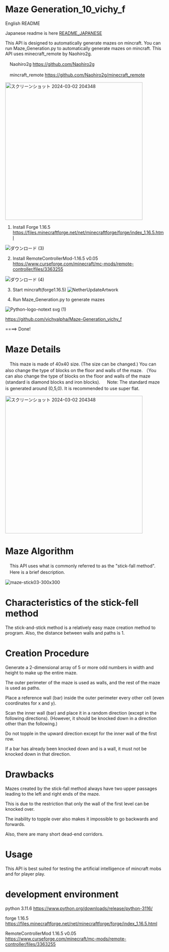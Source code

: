 # Maze Generation_10_vichy_f
English README 

Japanese readme is here 
[README_JAPANESE](README_jp.md)

This API is designed to automatically generate mazes on mincraft.
You can run Maze_Generation.py to automatically generate mazes on mincraft. 
This API uses minecraft_remote by Naohiro2g.

　Naohiro2g https://github.com/Naohiro2g

　mincraft_remote https://github.com/Naohiro2g/minecraft_remote

<img width="435" alt="スクリーンショット 2024-03-02 204348" src="https://github.com/vichyalpha/Maze-Generation_vichy_f/assets/107329825/bcd89e79-4446-4b0d-82d8-9856f8ac544a">

1. Install Forge 1.16.5
https://files.minecraftforge.net/net/minecraftforge/forge/index_1.16.5.html


![ダウンロード (3)](https://github.com/vichyalpha/Maze-Generation_vichy_f/assets/107329825/e2e9de27-5113-4a02-807b-1e4da3dc1f91)

2. Install RemoteControllerMod-1.16.5 v0.05 
https://www.curseforge.com/minecraft/mc-mods/remote-controller/files/3363255

 ![ダウンロード (4)](https://github.com/vichyalpha/Maze-Generation_vichy_f/assets/107329825/65c0c363-52e1-41f4-9b71-cf71aded1235)

3. Start mincraft(forge1.16.5)
![NetherUpdateArtwork](https://github.com/vichyalpha/Maze-Generation_vichy_f/assets/107329825/28acd239-7094-43ac-8a8f-f79a9329ea85)

4. Run Maze_Generation.py to generate mazes
  
![Python-logo-notext svg (1)](https://github.com/vichyalpha/Maze-Generation_vichy_f/assets/107329825/9e0a04bc-f39b-44cd-b88a-d5f597898257)

https://github.com/vichyalpha/Maze-Generation_vichy_f

====> Done!

# Maze Details
　This maze is made of 40x40 size. (The size can be changed.) 
 You can also change the type of blocks on the floor and walls of the maze. 
 （You can also change the type of blocks on the floor and walls of the maze (standard is diamond blocks and iron blocks). 　
 Note: The standard maze is generated around (0,5,0). It is recommended to use super flat. 　
 
 <img width="435" alt="スクリーンショット 2024-03-02 204348" src="https://github.com/vichyalpha/Maze-Generation_vichy_f/assets/107329825/f98274d1-e257-47a2-bf9b-6c349bfa00e3">

# Maze Algorithm
　This API uses what is commonly referred to as the "stick-fall method". 　Here is a brief description.  
 
 ![maze-stick03-300x300](https://github.com/vichyalpha/Maze-Generation_vichy_f/assets/107329825/d47df9f0-dc6f-4517-b529-809ce2d67134)

# Characteristics of the stick-fell method
The stick-and-stick method is a relatively easy maze creation method to program. Also, the distance between walls and paths is 1.

# Creation Procedure
Generate a 2-dimensional array of 5 or more odd numbers in width and height to make up the entire maze.

The outer perimeter of the maze is used as walls, and the rest of the maze is used as paths.

Place a reference wall (bar) inside the outer perimeter every other cell (even coordinates for x and y).

Scan the inner wall (bar) and place it in a random direction (except in the following directions). (However, it should be knocked down in a direction other than the following.)

Do not topple in the upward direction except for the inner wall of the first row.

If a bar has already been knocked down and is a wall, it must not be knocked down in that direction.

# Drawbacks
Mazes created by the stick-fall method always have two upper passages leading to the left and right ends of the maze.

This is due to the restriction that only the wall of the first level can be knocked over.

The inability to topple over also makes it impossible to go backwards and forwards.

Also, there are many short dead-end corridors.

# Usage
This API is best suited for testing the artificial intelligence of mincraft mobs and for player play.

# development environment

python 3.11.6
 https://www.python.org/downloads/release/python-3116/
 
forge 1.16.5
 https://files.minecraftforge.net/net/minecraftforge/forge/index_1.16.5.html

RemoteControllerMod 1.16.5 v0.05
 https://www.curseforge.com/minecraft/mc-mods/remote-controller/files/3363255
